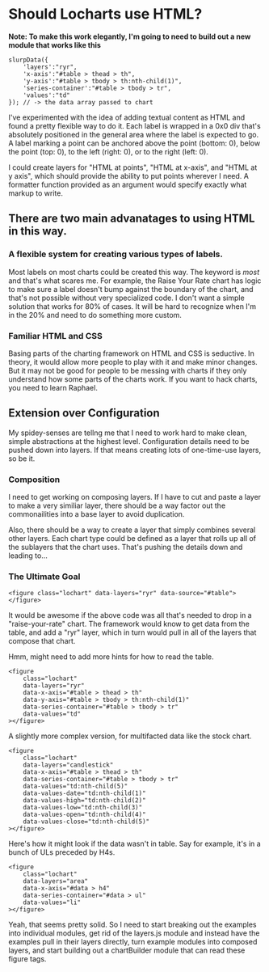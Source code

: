 # Should Locharts use HTML?

**Note: To make this work elegantly, I'm going to need to build out a new module that works like this**

	slurpData({
	    'layers':"ryr",
	    'x-axis':"#table > thead > th",
	    'y-axis':"#table > tbody > th:nth-child(1)",
	    'series-container':"#table > tbody > tr",
	    'values':"td"
	}); // -> the data array passed to chart


I've experimented with the idea of adding textual content as HTML and found a pretty flexible way to do it. Each label is wrapped in a 0x0 div that's absolutely positioned in the general area where the label is expected to go. A label marking a point can be anchored above the point (bottom: 0), below the point (top: 0), to the left (right: 0), or to the right (left: 0).

I could create layers for "HTML at points", "HTML at x-axis", and "HTML at y axis", which should provide the ability to put points wherever I need. A formatter function provided as an argument would specify exactly what markup to write.

## There are two main advanatages to using HTML in this way.

### A flexible system for creating various types of labels.

Most labels on most charts could be created this way. The keyword is *most* and that's what scares me. For example, the Raise Your Rate chart has logic to make sure a label doesn't bump against the boundary of the chart, and that's not possible without very specialized code. I don't want a simple solution that works for 80% of cases. It will be hard to recognize when I'm in the 20% and need to do something more custom.

### Familiar HTML and CSS

Basing parts of the charting framework on HTML and CSS is seductive. In theory, it would allow more people to play with it and make minor changes. But it may not be good for people to be messing with charts if they only understand how some parts of the charts work. If you want to hack charts, you need to learn Raphael.

## Extension over Configuration

My spidey-senses are tellng me that I need to work hard to make clean, simple abstractions at the highest level. Configuration details need to be pushed down into layers. If that means creating lots of one-time-use layers, so be it.

### Composition

I need to get working on composing layers. If I have to cut and paste a layer to make a very similiar layer, there should be a way factor out the commonailities into a base layer to avoid duplication.

Also, there should be a way to create a layer that simply combines several other layers. Each chart type could be defined as a layer that rolls up all of the sublayers that the chart uses. That's pushing the details down and leading to...

### The Ultimate Goal

    <figure class="lochart" data-layers="ryr" data-source="#table"></figure>

It would be awesome if the above code was all that's needed to drop in a "raise-your-rate" chart. The framework would know to get data from the table, and add a "ryr" layer, which in turn would pull in all of the layers that compose that chart.

Hmm, might need to add more hints for how to read the table.

    <figure
        class="lochart"
        data-layers="ryr"
        data-x-axis="#table > thead > th"
        data-y-axis="#table > tbody > th:nth-child(1)"
        data-series-container="#table > tbody > tr"
        data-values="td"
    ></figure>


A slightly more complex version, for multifacted data like the stock chart.

    <figure
        class="lochart"
        data-layers="candlestick"
        data-x-axis="#table > thead > th"
        data-series-container="#table > tbody > tr"
        data-values="td:nth-child(5)"
        data-values-date="td:nth-child(1)"
        data-values-high="td:nth-child(2)"
        data-values-low="td:nth-child(3)"
        data-values-open="td:nth-child(4)"
        data-values-close="td:nth-child(5)"
    ></figure>

Here's how it might look if the data wasn't in table. Say for example, it's in a bunch
of ULs preceded by H4s.

    <figure
        class="lochart"
        data-layers="area"
        data-x-axis="#data > h4"
        data-series-container="#data > ul"
        data-values="li"
    ></figure>

Yeah, that seems pretty solid. So I need to start breaking out the examples into individual
modules, get rid of the layers.js module and instead have the examples pull in their layers
directly, turn example modules into composed layers, and start building out a chartBuilder
module that can read these figure tags.
